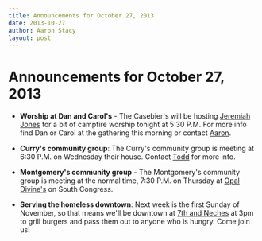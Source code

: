 ```yaml
---
title: Announcements for October 27, 2013
date: 2013-10-27
author: Aaron Stacy
layout: post
---
```


# Announcements for October 27, 2013

 - **Worship at Dan and Carol's** - The Casebier's will be hosting [Jeremiah
   Jones][jj] for a bit of campfire worship tonight at 5:30 P.M. For more info
   find Dan or Carol at the gathering this morning or contact [Aaron][].

 - **Curry's community group**: The Curry's community group is meeting at 6:30
   P.M. on Wednesday their house. Contact [Todd][] for more info.

 - **Montgomery's community group** - The Montgomery's community group is
   meeting at the normal time, 7:30 P.M. on Thursday at [Opal Divine's][opal]
   on South Congress.

 - **Serving the homeless downtown**: Next week is the first Sunday of November,
   so that means we'll be downtown at [7th and Neches][lot] at 3pm to grill
   burgers and pass them out to anyone who is hungry. Come join us!

[lot]: https://www.google.com/maps/preview#!q=415+E+7th+St%2C+Austin%2C+TX+78701&data=!1m4!1m3!1d3136!2d-97.738289!3d30.267541!4m10!1m9!4m8!1m3!1d787!2d-97.7383927!3d30.2672738!3m2!1i1278!2i702!4f13.1
[opal]: http://www.opaldivines.com/penn-field/index.html
[jj]: http://jeremiahjonesmusic.com
[Todd]: mailto:tcurry@hccrsite.com
[Aaron]: mailto:aaron.r.stacy+groveannounce@gmail.com
